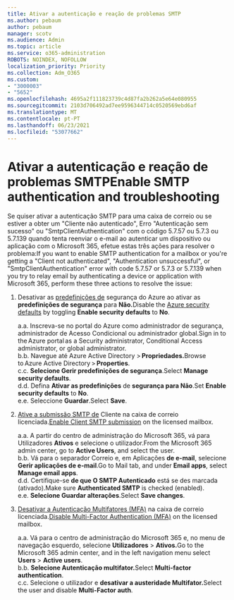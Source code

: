 ```yaml
---
title: Ativar a autenticação e reação de problemas SMTP
ms.author: pebaum
author: pebaum
manager: scotv
ms.audience: Admin
ms.topic: article
ms.service: o365-administration
ROBOTS: NOINDEX, NOFOLLOW
localization_priority: Priority
ms.collection: Adm_O365
ms.custom:
- "3000003"
- "5652"
ms.openlocfilehash: 4695a2f111823739c4d87fa2b262a5e64e080955
ms.sourcegitcommit: 2103d706492ad7ee9596344714c0520569ebd6af
ms.translationtype: MT
ms.contentlocale: pt-PT
ms.lasthandoff: 06/23/2021
ms.locfileid: "53077662"
---
```

# <a name="enable-smtp-authentication-and-troubleshooting"></a><span data-ttu-id="ac045-102">Ativar a autenticação e reação de problemas SMTP</span><span class="sxs-lookup"><span data-stu-id="ac045-102">Enable SMTP authentication and troubleshooting</span></span>

<span data-ttu-id="ac045-103">Se quiser ativar a autenticação SMTP para uma caixa de correio ou se estiver a obter um "Cliente não autenticado", Erro "Autenticação sem sucesso" ou "SmtpClientAuthentication" com o código 5.7.57 ou 5.7.3 ou 5.7.139 quando tenta reenviar o e-mail ao autenticar um dispositivo ou aplicação com o Microsoft 365, efetue estas três ações para resolver o problema:</span><span class="sxs-lookup"><span data-stu-id="ac045-103">If you want to enable SMTP authentication for a mailbox or you're getting a "Client not authenticated", "Authentication unsuccessful", or "SmtpClientAuthentication" error with code 5.7.57 or 5.7.3 or 5.7.139 when you try to relay email by authenticating a device or application with Microsoft 365, perform these three actions to resolve the issue:</span></span>

1. <span data-ttu-id="ac045-104">Desativar as [predefinições de](/azure/active-directory/fundamentals/concept-fundamentals-security-defaults) segurança do Azure ao ativar as **predefinições de segurança** para **Não.**</span><span class="sxs-lookup"><span data-stu-id="ac045-104">Disable the [Azure security defaults](/azure/active-directory/fundamentals/concept-fundamentals-security-defaults) by toggling **Enable security defaults** to **No**.</span></span>

    <span data-ttu-id="ac045-105">a.</span><span class="sxs-lookup"><span data-stu-id="ac045-105">a.</span></span> <span data-ttu-id="ac045-106">Inscreva-se no portal do Azure como administrador de segurança, administrador de Acesso Condicional ou administrador global.</span><span class="sxs-lookup"><span data-stu-id="ac045-106">Sign in to the Azure portal as a Security administrator, Conditional Access administrator, or global administrator.</span></span><BR/>
    <span data-ttu-id="ac045-107">b.</span><span class="sxs-lookup"><span data-stu-id="ac045-107">b.</span></span> <span data-ttu-id="ac045-108">Navegue até Azure Active Directory > **Propriedades.**</span><span class="sxs-lookup"><span data-stu-id="ac045-108">Browse to Azure Active Directory > **Properties**.</span></span><BR/>
    <span data-ttu-id="ac045-109">c.</span><span class="sxs-lookup"><span data-stu-id="ac045-109">c.</span></span> <span data-ttu-id="ac045-110">**Selecione Gerir predefinições de segurança**.</span><span class="sxs-lookup"><span data-stu-id="ac045-110">Select **Manage security defaults**.</span></span><BR/>
    <span data-ttu-id="ac045-111">d.</span><span class="sxs-lookup"><span data-stu-id="ac045-111">d.</span></span> <span data-ttu-id="ac045-112">Defina **Ativar as predefinições** de **segurança para Não**.</span><span class="sxs-lookup"><span data-stu-id="ac045-112">Set **Enable security defaults** to **No**.</span></span><BR/>
    <span data-ttu-id="ac045-113">e.</span><span class="sxs-lookup"><span data-stu-id="ac045-113">e.</span></span> <span data-ttu-id="ac045-114">Seleccione **Guardar**.</span><span class="sxs-lookup"><span data-stu-id="ac045-114">Select **Save**.</span></span>

2. <span data-ttu-id="ac045-115">[Ative a submissão SMTP de](/exchange/clients-and-mobile-in-exchange-online/authenticated-client-smtp-submission#enable-smtp-auth-for-specific-mailboxes) Cliente na caixa de correio licenciada.</span><span class="sxs-lookup"><span data-stu-id="ac045-115">[Enable Client SMTP submission](/exchange/clients-and-mobile-in-exchange-online/authenticated-client-smtp-submission#enable-smtp-auth-for-specific-mailboxes) on the licensed mailbox.</span></span>

    <span data-ttu-id="ac045-116">a.</span><span class="sxs-lookup"><span data-stu-id="ac045-116">a.</span></span> <span data-ttu-id="ac045-117">A partir do centro de administração do Microsoft 365, vá para Utilizadores **Ativos** e selecione o utilizador.</span><span class="sxs-lookup"><span data-stu-id="ac045-117">From the Microsoft 365 admin center, go to **Active Users**, and select the user.</span></span><BR/>
    <span data-ttu-id="ac045-118">b.</span><span class="sxs-lookup"><span data-stu-id="ac045-118">b.</span></span> <span data-ttu-id="ac045-119">Vá para o separador Correio e, em Aplicações **de e-mail**, selecione **Gerir aplicações de e-mail**.</span><span class="sxs-lookup"><span data-stu-id="ac045-119">Go to Mail tab, and under **Email apps**, select **Manage email apps**.</span></span><BR/>
    <span data-ttu-id="ac045-120">d.</span><span class="sxs-lookup"><span data-stu-id="ac045-120">d.</span></span> <span data-ttu-id="ac045-121">Certifique-se **de que O SMTP Autenticado** está se des marcada (ativado).</span><span class="sxs-lookup"><span data-stu-id="ac045-121">Make sure **Authenticated SMTP** is checked (enabled).</span></span><BR/>
    <span data-ttu-id="ac045-122">e.</span><span class="sxs-lookup"><span data-stu-id="ac045-122">e.</span></span> <span data-ttu-id="ac045-123">**Selecione Guardar alterações**.</span><span class="sxs-lookup"><span data-stu-id="ac045-123">Select **Save changes**.</span></span><BR/>

3. <span data-ttu-id="ac045-124">[Desativar a Autenticação Multifatores (MFA)](/microsoft-365/admin/security-and-compliance/set-up-multi-factor-authentication#turn-off-legacy-per-user-mfa) na caixa de correio licenciada.</span><span class="sxs-lookup"><span data-stu-id="ac045-124">[Disable Multi-Factor Authentication (MFA)](/microsoft-365/admin/security-and-compliance/set-up-multi-factor-authentication#turn-off-legacy-per-user-mfa) on the licensed mailbox.</span></span>

    <span data-ttu-id="ac045-125">a.</span><span class="sxs-lookup"><span data-stu-id="ac045-125">a.</span></span> <span data-ttu-id="ac045-126">Vá para o centro de administração do Microsoft 365 e, no menu de navegação esquerdo, selecione **Utilizadores**  >  **Ativos.**</span><span class="sxs-lookup"><span data-stu-id="ac045-126">Go to the Microsoft 365 admin center, and in the left navigation menu select **Users** > **Active users**.</span></span><BR/>
    <span data-ttu-id="ac045-127">b.</span><span class="sxs-lookup"><span data-stu-id="ac045-127">b.</span></span> <span data-ttu-id="ac045-128">**Selecione Autenticação multifator.**</span><span class="sxs-lookup"><span data-stu-id="ac045-128">Select **Multi-factor authentication**.</span></span><BR/>
    <span data-ttu-id="ac045-129">c.</span><span class="sxs-lookup"><span data-stu-id="ac045-129">c.</span></span> <span data-ttu-id="ac045-130">Selecione o utilizador e **desativar a austeridade Multifator.**</span><span class="sxs-lookup"><span data-stu-id="ac045-130">Select the user and disable **Multi-Factor auth**.</span></span><BR/>
